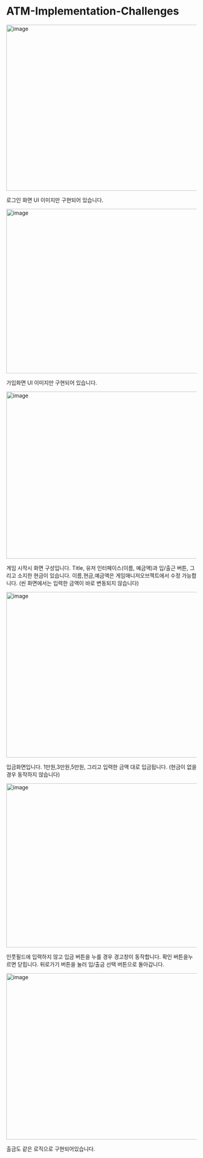 # ATM-Implementation-Challenges

<img width="949" height="438" alt="image" src="https://github.com/user-attachments/assets/f5bdb694-bff4-4d9c-8408-e4c04c6f1c2b" />

로그인 화면 UI 이미지만 구현되어 있습니다. 

<img width="948" height="434" alt="image" src="https://github.com/user-attachments/assets/1d9789d4-88ad-450b-92da-a00617e07b7b" />

가입화면 UI 이미지만 구현되어 있습니다.

<img width="957" height="441" alt="image" src="https://github.com/user-attachments/assets/43acccf0-9a98-4afc-834a-4e4b1fa3d1d2" />

게임 시작시 화면 구성입니다. 
Title, 유저 인터페이스(이름, 예금액)과 입/출근 버튼, 그리고 소지한 현금이 있습니다.
이름,현금,예금액은 게임매니저오브젝트에서 수정 가능합니다. (씬 화면에서는 입력한 금액이 바로 변동되지 않습니다)

<img width="955" height="437" alt="image" src="https://github.com/user-attachments/assets/db44bf49-4db9-4ba5-bffa-d104c269f413" />

입금화면입니다. 1만원,3만원,5만원, 그리고 입력한 금액 대로 입금됩니다. (현금이 없을 경우 동작하지 않습니다)

<img width="957" height="433" alt="image" src="https://github.com/user-attachments/assets/d3a68775-d95f-4966-95f5-84998f0ff527" />

인풋필드에 입력하지 않고 입금 버튼을 누를 경우 경고창이 동작합니다.
확인 버튼을누르면 닫힙니다.
뒤로가기 버튼을 눌러 입/출금 선택 버튼으로 돌아갑니다.

<img width="955" height="439" alt="image" src="https://github.com/user-attachments/assets/c1d10437-b3ed-45b6-bcc6-ec9e71aa22f1" />

출금도 같은 로직으로 구현되어있습니다.



